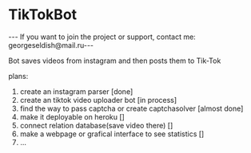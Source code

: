 # TikTokBot


--- If you want to join the project or support, contact me: georgeseldish@mail.ru---


Bot saves videos from instagram and then posts them to Tik-Tok 

plans:
1) create an instagram parser                                 [done]
2) create an tiktok video uploader bot                        [in process]
3) find the way to pass captcha or create captchasolver       [almost done]
5) make it deployable on heroku                               [] 
6) connect relation database(save video there)                []
7) make a webpage or grafical interface to see statistics     []
8) ...
